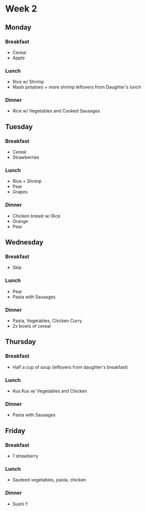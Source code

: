 # Week 2

## Monday

### Breakfast

- Cereal
- Apple

### Lunch

- Rice w/ Shrimp
- Mash potatoes + more shrimp leftovers from Daughter's lunch

### Dinner

- Rice w/ Vegetables and Cooked Sausages

## Tuesday

### Breakfast

- Cereal
- Strawberries

### Lunch

- Rice + Shrimp
- Pear
- Grapes

### Dinner

- Chicken breast w/ Rice
- Orange
- Pear

## Wednesday

### Breakfast

- Skip

### Lunch

- Pear
- Pasta with Sausages

### Dinner

- Pasta, Vegetables, Chicken Curry
- 2x bowls of cereal

## Thursday

### Breakfast

- Half a cup of soup (leftovers from daughter's breakfast)

### Lunch

- Kus Kus w/ Vegetables and Chicken

### Dinner

- Pasta with Sausages

## Friday

### Breakfast

- 1 strawberry

### Lunch

- Sauteed vegetables, pasta, chicken

### Dinner

- Sushi !!
